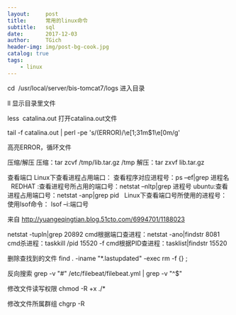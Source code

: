 ```yaml
---
layout:     post
title:      常用的linux命令
subtitle:   sql
date:       2017-12-03
author:     TGich
header-img: img/post-bg-cook.jpg
catalog: true
tags:
    - linux
---
```


cd  /usr/local/server/bis-tomcat7/logs
进入目录


ll
显示目录里文件


less  catalina.out
打开catalina.out文件


tail -f catalina.out | perl -pe 's/(ERROR)/\e[1;31m$1\e[0m/g'

高亮ERROR，循环文件

压缩/解压
压缩：tar zcvf /tmp/lib.tar.gz /tmp
解压：tar zxvf lib.tar.gz

查看端口
Linux下查看进程占用端口：
查看程序对应进程号：ps –ef|grep 进程名
 
REDHAT :查看进程号所占用的端口号：netstat –nltp|grep 进程号
ubuntu:查看进程占用端口号：netstat -anp|grep pid
 
Linux下查看端口号所使用的进程号：
使用lsof命令： lsof –i:端口号

来自 <http://yuangeqingtian.blog.51cto.com/6994701/1188023>


netstat -tupln|grep 20892
cmd根据端口查进程：netstat -ano|findstr 8081
cmd杀进程：taskkill /pid 15520 -f
cmd根据PID查进程：tasklist|findstr 15520

删除查找到的文件
find . -iname "*.lastupdated" -exec rm -f {} \;

反向搜索
grep -v "#" /etc/filebeat/filebeat.yml  | grep -v "^$"

修改文件读写权限
chmod -R +x ./*

修改文件所属群组
chgrp -R
